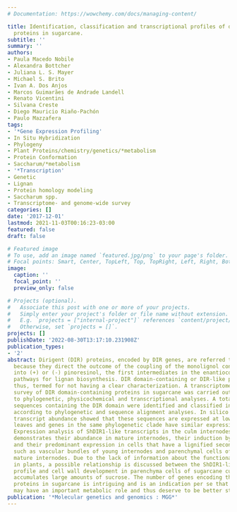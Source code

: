 ```yaml
---
# Documentation: https://wowchemy.com/docs/managing-content/

title: Identification, classification and transcriptional profiles of dirigent domain-containing
  proteins in sugarcane.
subtitle: ''
summary: ''
authors:
- Paula Macedo Nobile
- Alexandra Bottcher
- Juliana L. S. Mayer
- Michael S. Brito
- Ivan A. Dos Anjos
- Marcos Guimarães de Andrade Landell
- Renato Vicentini
- Silvana Creste
- Diego Mauricio Riaño-Pachón
- Paulo Mazzafera
tags:
- '*Gene Expression Profiling'
- In Situ Hybridization
- Phylogeny
- Plant Proteins/chemistry/genetics/*metabolism
- Protein Conformation
- Saccharum/*metabolism
- '*Transcription'
- Genetic
- Lignan
- Protein homology modeling
- Saccharum spp.
- Transcriptome- and genome-wide survey
categories: []
date: '2017-12-01'
lastmod: 2021-11-03T00:16:23-03:00
featured: false
draft: false

# Featured image
# To use, add an image named `featured.jpg/png` to your page's folder.
# Focal points: Smart, Center, TopLeft, Top, TopRight, Left, Right, BottomLeft, Bottom, BottomRight.
image:
  caption: ''
  focal_point: ''
  preview_only: false

# Projects (optional).
#   Associate this post with one or more of your projects.
#   Simply enter your project's folder or file name without extension.
#   E.g. `projects = ["internal-project"]` references `content/project/deep-learning/index.md`.
#   Otherwise, set `projects = []`.
projects: []
publishDate: '2022-08-30T13:17:10.231908Z'
publication_types:
- '2'
abstract: Dirigent (DIR) proteins, encoded by DIR genes, are referred to as \"dirigent\"
  because they direct the outcome of the coupling of the monolignol coniferyl alcohol
  into (+) or (-) pinoresinol, the first intermediates in the enantiocomplementary
  pathways for lignan biosynthesis. DIR domain-containing or DIR-like proteins are,
  thus, termed for not having a clear characterization. A transcriptome- and genome-wide
  survey of DIR domain-containing proteins in sugarcane was carried out, in addition
  to phylogenetic, physicochemical and transcriptional analyses. A total of 120 non-redundant
  sequences containing the DIR domain were identified and classified into 64 groups
  according to phylogenetic and sequence alignment analyses. In silico analysis of
  transcript abundance showed that these sequences are expressed at low levels in
  leaves and genes in the same phylogenetic clade have similar expression patterns.
  Expression analysis of ShDIR1-like transcripts in the culm internodes of sugarcane
  demonstrates their abundance in mature internodes, their induction by nitrogen fertilization
  and their predominant expression in cells that have a lignified secondary cell wall,
  such as vascular bundles of young internodes and parenchymal cells of the pith of
  mature internodes. Due to the lack of information about the functional role of DIR
  in plants, a possible relationship is discussed between the ShDIR1-like transcriptional
  profile and cell wall development in parenchyma cells of sugarcane culm, which typically
  accumulates large amounts of sucrose. The number of genes encoding the DIR domain-containing
  proteins in sugarcane is intriguing and is an indication per se that these proteins
  may have an important metabolic role and thus deserve to be better studied.
publication: '*Molecular genetics and genomics : MGG*'
---
```

